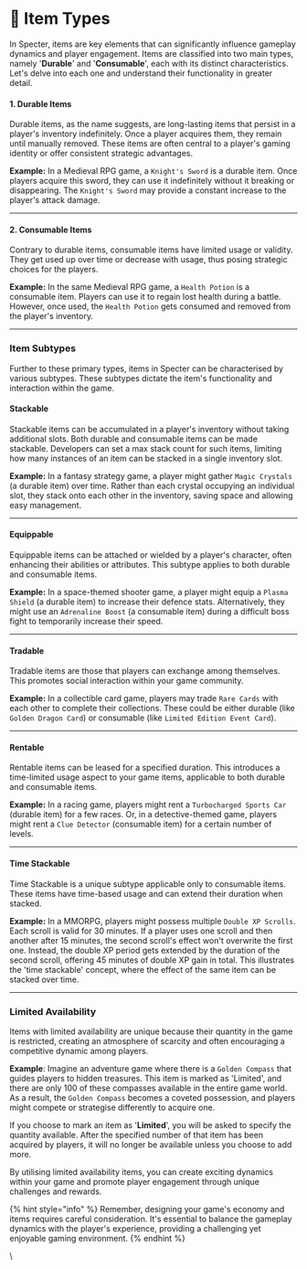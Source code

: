 # 🔀 Item Types

In Specter, items are key elements that can significantly influence gameplay dynamics and player engagement. Items are classified into two main types, namely '**Durable**' and '**Consumable**', each with its distinct characteristics. Let's delve into each one and understand their functionality in greater detail.

#### 1. Durable Items

Durable items, as the name suggests, are long-lasting items that persist in a player's inventory indefinitely. Once a player acquires them, they remain until manually removed. These items are often central to a player's gaming identity or offer consistent strategic advantages.

**Example:** In a Medieval RPG game, a `Knight's Sword` is a durable item. Once players acquire this sword, they can use it indefinitely without it breaking or disappearing. The `Knight's Sword` may provide a constant increase to the player's attack damage.

***

#### 2. Consumable Items

Contrary to durable items, consumable items have limited usage or validity. They get used up over time or decrease with usage, thus posing strategic choices for the players.

**Example:** In the same Medieval RPG game, a `Health Potion` is a consumable item. Players can use it to regain lost health during a battle. However, once used, the `Health Potion` gets consumed and removed from the player's inventory.

***

### Item Subtypes

Further to these primary types, items in Specter can be characterised by various subtypes. These subtypes dictate the item's functionality and interaction within the game.

#### **Stackable**

Stackable items can be accumulated in a player's inventory without taking additional slots. Both durable and consumable items can be made stackable. Developers can set a max stack count for such items, limiting how many instances of an item can be stacked in a single inventory slot.

**Example:** In a fantasy strategy game, a player might gather `Magic Crystals` (a durable item) over time. Rather than each crystal occupying an individual slot, they stack onto each other in the inventory, saving space and allowing easy management.

***

#### **Equippable**

Equippable items can be attached or wielded by a player's character, often enhancing their abilities or attributes. This subtype applies to both durable and consumable items.

**Example:** In a space-themed shooter game, a player might equip a `Plasma Shield` (a durable item) to increase their defence stats. Alternatively, they might use an `Adrenaline Boost` (a consumable item) during a difficult boss fight to temporarily increase their speed.

***

#### **Tradable**

Tradable items are those that players can exchange among themselves. This promotes social interaction within your game community.

**Example:** In a collectible card game, players may trade `Rare Cards` with each other to complete their collections. These could be either durable (like `Golden Dragon Card`) or consumable (like `Limited Edition Event Card`).

***

#### **Rentable**

Rentable items can be leased for a specified duration. This introduces a time-limited usage aspect to your game items, applicable to both durable and consumable items.

**Example:** In a racing game, players might rent a `Turbocharged Sports Car` (durable item) for a few races. Or, in a detective-themed game, players might rent a `Clue Detector` (consumable item) for a certain number of levels.

***

#### **Time Stackable**

Time Stackable is a unique subtype applicable only to consumable items. These items have time-based usage and can extend their duration when stacked.

**Example:** In a MMORPG, players might possess multiple `Double XP Scrolls`. Each scroll is valid for 30 minutes. If a player uses one scroll and then another after 15 minutes, the second scroll's effect won't overwrite the first one. Instead, the double XP period gets extended by the duration of the second scroll, offering 45 minutes of double XP gain in total. This illustrates the 'time stackable' concept, where the effect of the same item can be stacked over time.

***

### Limited Availability

Items with limited availability are unique because their quantity in the game is restricted, creating an atmosphere of scarcity and often encouraging a competitive dynamic among players.

**Example**: Imagine an adventure game where there is a `Golden Compass` that guides players to hidden treasures. This item is marked as 'Limited', and there are only 100 of these compasses available in the entire game world. As a result, the `Golden Compass` becomes a coveted possession, and players might compete or strategise differently to acquire one.

If you choose to mark an item as '**Limited**', you will be asked to specify the quantity available. After the specified number of that item has been acquired by players, it will no longer be available unless you choose to add more.

By utilising limited availability items, you can create exciting dynamics within your game and promote player engagement through unique challenges and rewards.

{% hint style="info" %}
Remember, designing your game's economy and items requires careful consideration. It's essential to balance the gameplay dynamics with the player's experience, providing a challenging yet enjoyable gaming environment.
{% endhint %}

\
